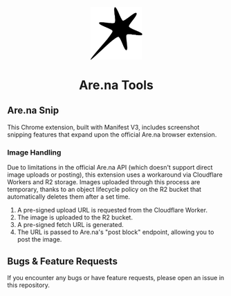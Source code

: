 <div align="center">
  <img src="img/logo.png" alt="Demo" width="120"/>
  <h1>Are.na Tools</h1>
</div>


## Are.na Snip

This Chrome extension, built with Manifest V3, includes screenshot snipping features that expand upon the official Are.na browser extension.

### Image Handling

Due to limitations in the official Are.na API (which doesn't support direct image uploads or posting), this extension uses a workaround via Cloudflare Workers and R2 storage. Images uploaded through this process are temporary, thanks to an object lifecycle policy on the R2 bucket that automatically deletes them after a set time.

1. A pre-signed upload URL is requested from the Cloudflare Worker.
2. The image is uploaded to the R2 bucket.
3. A pre-signed fetch URL is generated.
4. The URL is passed to Are.na's "post block" endpoint, allowing you to post the image.

## Bugs & Feature Requests
If you encounter any bugs or have feature requests, please open an issue in this repository.
